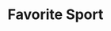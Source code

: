 ---
pid: LLP511
title: Favorite Sport
location_transcription: sport
zipcode: '19129'
outside_phl: 
neighborhood: East Falls
age: '8'
age_range: 6-13
instagram: 
image_file_name: LLP_511.jpg
proposal_transcription: Favorite Sport
topic: Sports
topic_summary: '0'
type: Sculpture Statue
keywords_other: football, basketball, soccer
credit: Brandon
image_labels: 
twitter: 
facebook: 
permalink: "/monuments/llp511/"
layout: item-page
---